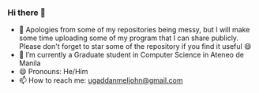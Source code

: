 ### Hi there 👋
- 💬 Apologies from some of my repositories being messy, but I will make some time uploading some of my program that I can share publicly. Please don't forget to star some of the repository if you find it useful 😄
- 🔭 I’m currently a Graduate student in Computer Science in Ateneo de Manila
- 😄 Pronouns: He/Him
- 📫 How to reach me: ugaddanmeljohn@gmail.com
<!--
**konan009/konan009** is a ✨ _special_ ✨ repository because its `README.md` (this file) appears on your GitHub profile.

Here are some ideas to get you started:

- 🔭 I’m currently working on ...
- 🌱 I’m currently learning ...
- 👯 I’m looking to collaborate on ...
- 🤔 I’m looking for help with ...
- 💬 Ask me about ...
- 📫 How to reach me: ...
- 😄 Pronouns: ...
- ⚡ Fun fact: ...
-->
